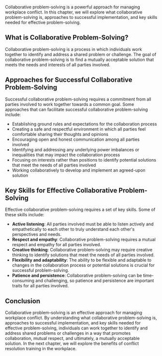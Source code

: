 

Collaborative problem-solving is a powerful approach for managing workplace conflict. In this chapter, we will explore what collaborative problem-solving is, approaches to successful implementation, and key skills needed for effective problem-solving.

## What is Collaborative Problem-Solving?

Collaborative problem-solving is a process in which individuals work together to identify and address a shared problem or challenge. The goal of collaborative problem-solving is to find a mutually acceptable solution that meets the needs and interests of all parties involved.

## Approaches for Successful Collaborative Problem-Solving

Successful collaborative problem-solving requires a commitment from all parties involved to work together towards a common goal. Some approaches that can facilitate successful collaborative problem-solving include:

- Establishing ground rules and expectations for the collaboration process
- Creating a safe and respectful environment in which all parties feel comfortable sharing their thoughts and opinions
- Encouraging open and honest communication among all parties involved
- Identifying and addressing any underlying power imbalances or inequalities that may impact the collaboration process
- Focusing on interests rather than positions to identify potential solutions that meet the needs of all parties involved
- Working collaboratively to develop and implement an agreed-upon solution

## Key Skills for Effective Collaborative Problem-Solving

Effective collaborative problem-solving requires a set of key skills. Some of these skills include:

- **Active listening**: All parties involved must be able to listen actively and empathetically to each other to truly understand each other's perspectives and needs.
- **Respect and empathy**: Collaborative problem-solving requires a mutual respect and empathy for all parties involved.
- **Creative thinking**: Collaborative problem-solving may require creative thinking to identify solutions that meet the needs of all parties involved.
- **Flexibility and adaptability**: The ability to be flexible and adaptable to changes in the collaboration process or potential solutions is crucial for successful problem-solving.
- **Patience and persistence**: Collaborative problem-solving can be time-consuming and challenging, so patience and persistence are important traits for all parties involved.

## Conclusion

Collaborative problem-solving is an effective approach for managing workplace conflict. By understanding what collaborative problem-solving is, approaches to successful implementation, and key skills needed for effective problem-solving, individuals can work together to identify and address shared problems or challenges in a way that promotes collaboration, mutual respect, and ultimately, a mutually acceptable solution. In the next chapter, we will explore the benefits of conflict resolution training in the workplace.
